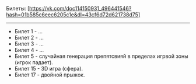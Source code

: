 Билеты: [https://vk.com/doc114150931_496441546?hash=01b585c6eec6205c1e&dl=43cf6d72d621738d75]
***
* Билет 1 - ...
* Билет 2 - ...
* Билет 3 - ...
* Билет 4 - ...
* Билет 5 - случайная генерация препятсвияй в пределах игрвой зоны (игрок падает).
* Билет 15 - 3D игра (сфера).
* Билет 17 - двойной прыжок.
